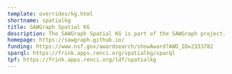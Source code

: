 ```yaml
---
template: overrides/kg.html
shortname: spatialkg
title: SAWGraph Spatial KG
description: The SAWGraph Spatial KG is part of the SAWGraph project.
homepage: https://sawgraph.github.io/
funding: https://www.nsf.gov/awardsearch/showAward?AWD_ID=2333782
sparql: https://frink.apps.renci.org/spatialkg/sparql
tpf: https://frink.apps.renci.org/ldf/spatialkg
---
```



